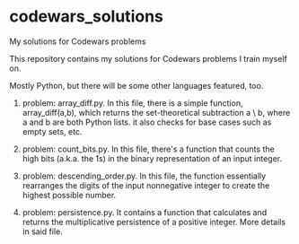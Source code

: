 # codewars_solutions
My solutions for Codewars problems

This repository contains my solutions for Codewars problems I train myself on.

Mostly Python, but there will be some other languages featured, too.

1. problem: array_diff.py. In this file, there is a simple function, array_diff(a,b), which returns the set-theoretical subtraction a \ b, where a and b are both Python lists. it also checks for base cases such as empty sets, etc.

2. problem: count_bits.py. In this file, there's a function that counts the high bits (a.k.a. the 1s) in the binary representation of an input integer.

3. problem: descending_order.py. In this file, the function essentially rearranges the digits of the input nonnegative integer to create the highest possible number.

4. problem: persistence.py. It contains a function that calculates and returns the multiplicative persistence of a positive integer. More details in said file.
